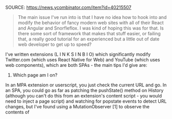 <!-- Original FlashPaste name: Writing Better Userscripts / Chrome Ext. -->
<!-- FlashPaste ID: 122 -->

SOURCE: https://news.ycombinator.com/item?id=40215507

> The main issue I've run into is that I have no idea how to hook into and modify the behavior of fancy modern web sites with all of their React and Angular and Snorfleflox. I was kind of hoping this was for that. Is there some sort of framework that makes that stuff easier, or failing that, a really good tutorial for an experienced but a little out of date web developer to get up to speed?

I've written extensions (L I N K S I N B I O) which significantly modify Twitter.com (which uses React Native for Web) and YouTube (which uses web components), which are both SPAs - the main tips I'd give are:

1. Which page am I on?

In an MPA extension or userscript, you just check the current URL and go. In an SPA, you could go as far as patching the pushState() method on History (although you can't do this from an extension's content script - you would need to inject a page script) and watching for popstate events to detect URL changes, but I've found using a MutationObserver [1] to observe the contents of <title> to be a simpler proxy for the current page changing.

When the <title> changes, check the current URL to see if it's one you've already handled, and if not, start making your modifications. This also gives you a natural place to put any teardown logic, such as disconnecting active observers and cancelling any async actions which may be in progress for the previous page, such as waiting for elements to appear.

The target app may even have custom events you can hook into. YouTube has these, for example, but I found they were being fired at the same time the <title> was being changed whenever the user was navigating to a different page, so I stuck with the implementation-independent approach.

2. When are the main elements I care about available?

You'll need some utility functions which allow you to wait for specific elements to be available in the current page, either as an indicator the page is ready to modify, or because you need to do something with their contents.

This could be as un-smart as writing a function which returns a Promise wrapping document.querySelector() calls at regular intervals, or uses a MutationObserver to wait for a specific element to appear, then resolves with it, but there should be lots of existing open source utilities like these available out there (some have already been linked to in this thread).

I ended up writing my own version of these so I could specifically control stopping waiting for an element based on a timeout and/or other conditions, e.g. immediately resolving the Promise with `null` if the current URL has changed at the next available interval.

3. When do the elements I care about change?

Use the MutationObserver API [1] to watch for child elements being added/removed, or for specific attributes being changed.

It's kind of clunky, so you may want to write your own convenience wrapper - this is also a natural place to facilitate storing active observers for a later teardown. I've found I usually end up with at least a pageObservers collection, which makes it easy to disconnect everything which is currently being observed when the page changes.

e.g. I use a MutationObserver on the element which contains Twitter timeline contents to watch for the current window of visible tweets being changed so I can do things like hide quotes of specific tweets or hide Retweets from the Following timeline.

4. Hiding things in an SPA-friendly way

Removing elements which UI libraries such as React expect to be under their control when some state changes at a later time can lead to errors, so I've found it best to use CSS where possible to hide things, and even adding your own class names to use as styling hooks. It can also just be more convenient than writing code to manually remove things from the DOM.

e.g. Twitter uses React Native for Web's styling system, which takes CSS-like style objects and generates utility-like style rules from them (it's like Tailwind in reverse) - this means there aren't any developer-friendly class names to use as styling hooks, so on some pages I add my own. If I open my own user profile, <body> will have 'Profile' and 'OwnProfile' classes on it, which I can use to hide the "Articles" and "Highlights" tabs, which are there purely as Premium upsells.

[1] https://developer.mozilla.org/en-US/docs/Web/API/MutationObs...

---

I haven't done a lot of userscript dev, but based on my experience so far, all of this advice is spot-on.
I found it useful to create a `waitForElement(query)` helper function that takes a CSS selector path and returns a Promise that resolves when the query starts finding a match in the DOM. (Internally, it's just populating a table that is iterated over in the MutationObserver callback.)

As for SPA "navigation", I had trouble with popstate events. I hadn't considered your <title> trick; I'll bet that would have worked for me! Right now, I'm polling window.location.href every half second, which sucks.
